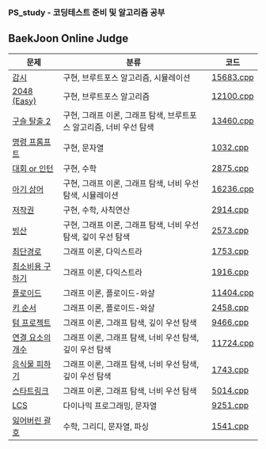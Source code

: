 ### PS_study - 코딩테스트 준비 및 알고리즘 공부

BaekJoon Online Judge
-----

| 문제 | 분류 | 코드 |
|----| ---  | --- |
| [감시](https://www.acmicpc.net/problem/15683) | 구현, 브루트포스 알고리즘, 시뮬레이션 | [15683.cpp](https://github.com/seongho-joo/PS_study/blob/master/BOJ/15683.cpp)|
| [2048 (Easy)](https://www.acmicpc.net/problem/12100) | 구현, 브루트포스 알고리즘 | [12100.cpp](https://github.com/seongho-joo/PS_study/blob/master/BOJ/12100.cpp)|
| [구슬 탈출 2](https://www.acmicpc.net/problem/13460)| 구현, 그래프 이론, 그래프 탐색, 브루트포스 알고리즘, 너비 우선 탐색 |[13460.cpp](https://github.com/seongho-joo/PS_study/blob/master/BOJ/13460.cpp)|
|[명령 프롬프트](https://www.acmicpc.net/problem/1032)| 구현, 문자열 | [1032.cpp](https://github.com/seongho-joo/PS_study/blob/master/BOJ/1032.cpp)|
|[대회 or 인턴](https://www.acmicpc.net/problem/2875)| 구현, 수학 | [2875.cpp](https://github.com/seongho-joo/PS_study/blob/master/BOJ/2875.cpp)|
|[아기 상어](https://www.acmicpc.net/problem/16236)|구현, 그래프 이론, 그래프 탐색, 너비 우선 탐색, 시뮬레이션|[16236.cpp](https://github.com/seongho-joo/PS_study/blob/master/BOJ/16236.cpp)|
|[저작권](https://www.acmicpc.net/problem/2914)|구현, 수학, 사칙연산|[2914.cpp](https://github.com/seongho-joo/PS_study/blob/master/BOJ/2914.cpp)|
|[빙산](https://www.acmicpc.net/problem/2573)|구현, 그래프 이론, 그래프 탐색, 너비 우선 탐색, 깊이 우선 탐색|[2573.cpp](https://github.com/seongho-joo/PS_study/blob/master/BOJ/2573.cpp)|
|[최단경로](https://www.acmicpc.net/problem/1753)|그래프 이론, 다익스트라|[1753.cpp](https://github.com/seongho-joo/PS_study/blob/master/BOJ/1753.cpp)|
|[최소비용 구하기](https://www.acmicpc.net/problem/1916)|그래프 이론, 다익스트라|[1916.cpp](https://github.com/seongho-joo/PS_study/blob/master/BOJ/1916.cpp)|
|[플로이드](https://www.acmicpc.net/problem/11404)|그래프 이론, 플로이드-와샬|[11404.cpp](https://github.com/seongho-joo/PS_study/blob/master/BOJ/11404.cpp)|
|[키 순서](https://www.acmicpc.net/problem/2458)|그래프 이론, 플로이드-와샬|[2458.cpp](https://github.com/seongho-joo/PS_study/blob/master/BOJ/2458.cpp)|
|[텀 프로젝트](https://www.acmicpc.net/problem/9466)|그래프 이론, 그래프 탐색, 깊이 우선 탐색|[9466.cpp](https://github.com/seongho-joo/PS_study/blob/master/BOJ/9466.cpp)|
|[연결 요소의 개수](https://www.acmicpc.net/problem/11724)|그래프 이론, 그래프 탐색, 너비 우선 탐색, 깊이 우선 탐색|[11724.cpp](https://github.com/seongho-joo/PS_study/blob/master/BOJ/11724.cpp)|
|[음식물 피하기](https://www.acmicpc.net/problem/1743)|그래프 이론, 그래프 탐색, 너비 우선 탐색, 깊이 우선 탐색|[1743.cpp](https://github.com/seongho-joo/PS_study/blob/master/BOJ/1743.cpp)|
|[스타트링크](https://www.acmicpc.net/problem/5014)|그래프 이론, 그래프 탐색, 너비 우선 탐색|[5014.cpp](https://github.com/seongho-joo/PS_study/blob/master/BOJ/5014.cpp)|
|[LCS](https://www.acmicpc.net/problem/9251)|다이나믹 프로그래밍, 문자열|[9251.cpp](https://github.com/seongho-joo/PS_study/blob/master/BOJ/9251.cpp)|
|[잃어버린 괄호](https://www.acmicpc.net/problem/1541)|수학, 그리디, 문자열, 파싱|[1541.cpp](https://github.com/seongho-joo/PS_study/blob/master/BOJ/1541.cpp)|
